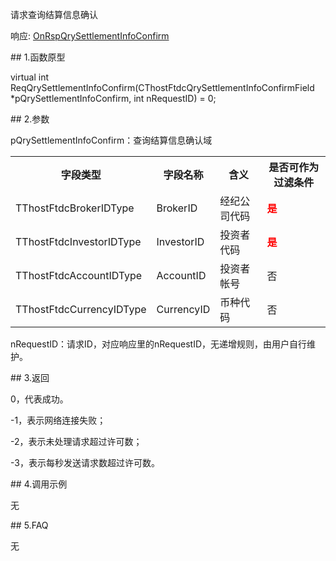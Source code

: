 <p>请求查询结算信息确认</p>
<p>响应: <a href="../../CTHOSTFTDCTRADERAPI/ONRSPQRYSETTLEMENTINFOCONFIRM/">OnRspQrySettlementInfoConfirm</a></p>
<span class="anchor" id="2233a388-67f9-4946-89c3-abee4e17d136"></span>
## 1.函数原型
<p>virtual int ReqQrySettlementInfoConfirm(CThostFtdcQrySettlementInfoConfirmField *pQrySettlementInfoConfirm, int nRequestID) = 0;</p>
<span class="anchor" id="cc7308f7-390e-4cb7-beda-23127a0a510f"></span>
## 2.参数
<p>pQrySettlementInfoConfirm：查询结算信息确认域</p>
<table><tr><th style="TEXT-ALIGN: center;">字段类型</th><th style="TEXT-ALIGN: center;">字段名称</th><th style="TEXT-ALIGN: center;">含义</th><th style="TEXT-ALIGN: center;">是否可作为过滤条件</th></tr><tr><td style="TEXT-ALIGN: left;">TThostFtdcBrokerIDType</td>
<td style="TEXT-ALIGN: left;">BrokerID</td>
<td style="TEXT-ALIGN: left;">经纪公司代码</td>
<td style="TEXT-ALIGN: left;"><strong><font color="#FF0000">是</font></strong></td>
</tr>
<tr><td style="TEXT-ALIGN: left;">TThostFtdcInvestorIDType</td>
<td style="TEXT-ALIGN: left;">InvestorID</td>
<td style="TEXT-ALIGN: left;">投资者代码</td>
<td style="TEXT-ALIGN: left;"><strong><font color="#FF0000">是</font></strong></td>
</tr>
<tr><td style="TEXT-ALIGN: left;">TThostFtdcAccountIDType</td>
<td style="TEXT-ALIGN: left;">AccountID</td>
<td style="TEXT-ALIGN: left;">投资者帐号</td>
<td style="TEXT-ALIGN: left;">否</td>
</tr>
<tr><td style="TEXT-ALIGN: left;">TThostFtdcCurrencyIDType</td>
<td style="TEXT-ALIGN: left;">CurrencyID</td>
<td style="TEXT-ALIGN: left;">币种代码</td>
<td style="TEXT-ALIGN: left;">否</td>
</tr>
</table>
<p>nRequestID：请求ID，对应响应里的nRequestID，无递增规则，由用户自行维护。</p>
<span class="anchor" id="23ec828f-cf82-4622-ad95-7540fbd21f6e"></span>
## 3.返回
<p>0，代表成功。</p>
<p>-1，表示网络连接失败；</p>
<p>-2，表示未处理请求超过许可数；</p>
<p>-3，表示每秒发送请求数超过许可数。</p>
<span class="anchor" id="c8e33801-8adf-4635-b740-3d513e03fcc7"></span>
## 4.调用示例
<p>无</p>
<span class="anchor" id="c7cb4079-6691-4d3b-b591-58824cdf9bd6"></span>
## 5.FAQ
<p>无</p>
